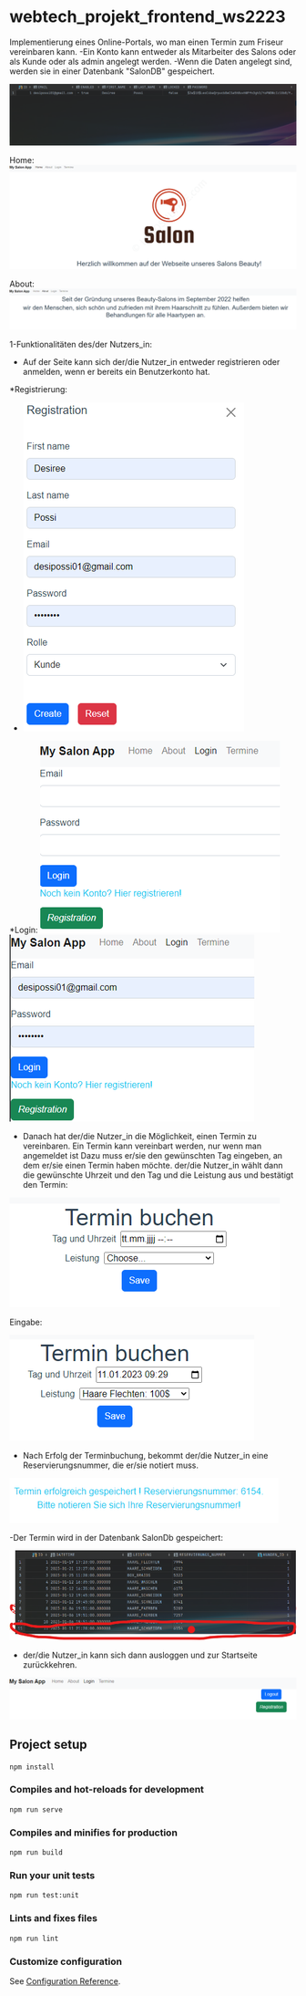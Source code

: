 # webtech_projekt_frontend_ws2223
Implementierung eines Online-Portals, wo man einen Termin zum Friseur vereinbaren kann.
-Ein Konto kann entweder als Mitarbeiter des Salons oder als Kunde oder als admin angelegt werden.
-Wenn die Daten angelegt sind, werden sie in einer Datenbank "SalonDB" gespeichert.

![img_9.png](img_9.png)

Home: ![img.png](img.png)


About: ![img_1.png](img_1.png)

1-Funktionalitäten des/der Nutzers_in:

- Auf der Seite kann sich der/die Nutzer_in entweder registrieren oder anmelden, wenn er bereits ein Benutzerkonto hat.

*Registrierung:
- ![img_3.png](img_3.png)

*Login:
![img_4.png](img_4.png)
![img_2.png](img_2.png)
- Danach hat der/die Nutzer_in die Möglichkeit, einen Termin zu vereinbaren. Ein Termin kann vereinbart werden, nur wenn man angemeldet ist Dazu muss er/sie den gewünschten Tag
  eingeben, an dem er/sie einen Termin haben möchte. der/die Nutzer_in wählt dann die gewünschte Uhrzeit und den Tag und die Leistung aus und
  bestätigt den Termin:

![img_5.png](img_5.png)

  Eingabe:
  
![img_6.png](img_6.png)

- Nach Erfolg der Terminbuchung, bekommt der/die Nutzer_in eine Reservierungsnummer, die er/sie notiert muss.

![img_7.png](img_7.png)

-Der Termin wird in der Datenbank SalonDb gespeichert:

![img_10.png](img_10.png)

- der/die Nutzer_in kann sich dann ausloggen und zur Startseite zurückkehren.

![img_8.png](img_8.png)

## Project setup
```
npm install
```

### Compiles and hot-reloads for development
```
npm run serve
```

### Compiles and minifies for production
```
npm run build
```

### Run your unit tests
```
npm run test:unit
```

### Lints and fixes files
```
npm run lint
```

### Customize configuration
See [Configuration Reference](https://cli.vuejs.org/config/).
